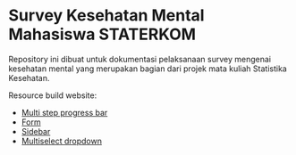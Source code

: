 # Survey Kesehatan Mental Mahasiswa STATERKOM

Repository ini dibuat untuk dokumentasi pelaksanaan survey mengenai kesehatan mental yang merupakan bagian dari projek mata kuliah Statistika Kesehatan.

Resource build website:
- [Multi step progress bar](https://www.codingnepalweb.com/multi-step-form-html-css-javascript/https://www.codingnepalweb.com/multi-step-form-html-css-javascript/)
- [Form](https://youtu.be/okbByPWS1Xc?si=vHEvJtwM2i0zS4Cg)
- [Sidebar](https://www.youtube.com/watch?v=bFvfqUMjvsA&list=PL4S1fC7JNtZtV6LBc6T_7Q1uS_WRYbXw0&index=4)
- [Multiselect dropdown](https://youtu.be/R4owT-LcKOo?si=fYdqqfVwUqKTimSV)
